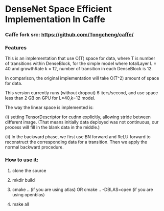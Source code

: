 # DenseNet Space Efficient Implementation In Caffe

### Caffe fork src: https://github.com/Tongcheng/caffe/

### Features

This is an implementation that use O(T) space for data, where T is number of transitions within DenseBlock, for the simple model where totalLayer L = 40 and growthRate k = 12, number of transition in each DenseBlock is 12.

In comparison, the original implementation will take O(T^2) amount of space for data.

This version currently runs (without dropout) 6 iters/second, and use space less than 2 GB on GPU for L=40,k=12 model.

The way the linear space is implemented is:

(i) setting TensorDescriptor for cudnn explicitly, allowing stride between different image. (That means initially data deployed was not continuous, our process will fill in the blank data in the middle.)

(ii) In the backward phase, we first use BN forward and ReLU forward to reconstruct the corresponding data for a transition. Then we apply the normal backward procedure.

### How to use it:

1) clone the source

2) mkdir build

3) cmake .. (if you are using atlas) OR cmake .. -DBLAS=open (if you are using openblas)

4) make all
